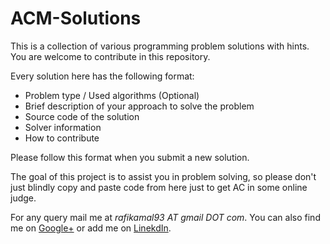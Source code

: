 ACM-Solutions
=============

This is a collection of various programming problem solutions with hints. You are welcome to contribute in this repository. 

Every solution here has the following format:
* Problem type / Used algorithms (Optional)
* Brief description of your approach to solve the problem
* Source code of the solution
* Solver information
* How to contribute

Please follow this format when you submit a new solution.

The goal of this project is to assist you in problem solving, so please don't just blindly copy and paste code from here just to get AC in some online judge.

For any query mail me at *rafikamal93 AT gmail DOT com*. You can also find me on [Google+](https://plus.google.com/103564154123165796665) or add me on [LinekdIn](https://www.linkedin.com/in/rafikamal).

